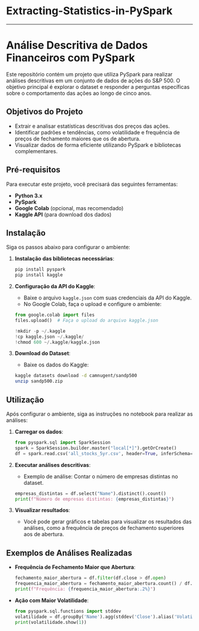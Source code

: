 # Extracting-Statistics-in-PySpark

---

# Análise Descritiva de Dados Financeiros com PySpark

Este repositório contém um projeto que utiliza PySpark para realizar análises descritivas em um conjunto de dados de ações do S&P 500. O objetivo principal é explorar o dataset e responder a perguntas específicas sobre o comportamento das ações ao longo de cinco anos.

## Objetivos do Projeto

- Extrair e analisar estatísticas descritivas dos preços das ações.
- Identificar padrões e tendências, como volatilidade e frequência de preços de fechamento maiores que os de abertura.
- Visualizar dados de forma eficiente utilizando PySpark e bibliotecas complementares.

## Pré-requisitos

Para executar este projeto, você precisará das seguintes ferramentas:

- **Python 3.x**
- **PySpark**
- **Google Colab** (opcional, mas recomendado)
- **Kaggle API** (para download dos dados)

## Instalação

Siga os passos abaixo para configurar o ambiente:

1. **Instalação das bibliotecas necessárias**:
    ```bash
    pip install pyspark
    pip install kaggle
    ```

2. **Configuração da API do Kaggle**:
    - Baixe o arquivo `kaggle.json` com suas credenciais da API do Kaggle.
    - No Google Colab, faça o upload e configure o ambiente:
    ```python
    from google.colab import files
    files.upload()  # Faça o upload do arquivo kaggle.json

    !mkdir -p ~/.kaggle
    !cp kaggle.json ~/.kaggle/
    !chmod 600 ~/.kaggle/kaggle.json
    ```

3. **Download do Dataset**:
    - Baixe os dados do Kaggle:
    ```bash
    kaggle datasets download -d camnugent/sandp500
    unzip sandp500.zip
    ```

## Utilização

Após configurar o ambiente, siga as instruções no notebook para realizar as análises:

1. **Carregar os dados**:
    ```python
    from pyspark.sql import SparkSession
    spark = SparkSession.builder.master("local[*]").getOrCreate()
    df = spark.read.csv('all_stocks_5yr.csv', header=True, inferSchema=True)
    ```

2. **Executar análises descritivas**:
    - Exemplo de análise: Contar o número de empresas distintas no dataset.
    ```python
    empresas_distintas = df.select("Name").distinct().count()
    print(f"Número de empresas distintas: {empresas_distintas}")
    ```

3. **Visualizar resultados**:
    - Você pode gerar gráficos e tabelas para visualizar os resultados das análises, como a frequência de preços de fechamento superiores aos de abertura.

## Exemplos de Análises Realizadas

- **Frequência de Fechamento Maior que Abertura**:
    ```python
    fechamento_maior_abertura = df.filter(df.close > df.open)
    frequencia_maior_abertura = fechamento_maior_abertura.count() / df.count()
    print(f"Frequência: {frequencia_maior_abertura:.2%}")
    ```

- **Ação com Maior Volatilidade**:
    ```python
    from pyspark.sql.functions import stddev
    volatilidade = df.groupBy('Name').agg(stddev('Close').alias('Volatility')).orderBy('Volatility', ascending=False)
    print(volatilidade.show(1))
    ```

